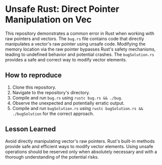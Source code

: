 # Unsafe Rust: Direct Pointer Manipulation on Vec
This repository demonstrates a common error in Rust when working with raw pointers and vectors. The `bug.rs` file contains code that directly manipulates a vector's raw pointer using unsafe code.  Modifying the memory location via the raw pointer bypasses Rust's safety mechanisms, leading to undefined behavior and potential crashes.  The `bugSolution.rs` provides a safe and correct way to modify vector elements.

## How to reproduce
1. Clone this repository.
2. Navigate to the repository's directory.
3. Compile and run `bug.rs` using `rustc bug.rs && ./bug`.
4. Observe the unexpected and potentially erratic output.
5. Compile and run `bugSolution.rs` using `rustc bugSolution.rs && ./bugSolution` for the correct approach.

## Lesson Learned
Avoid directly manipulating vector's raw pointers. Rust's built-in methods provide safe and efficient ways to modify vector elements. Using unsafe operations should be reserved only when absolutely necessary and with a thorough understanding of the potential risks.